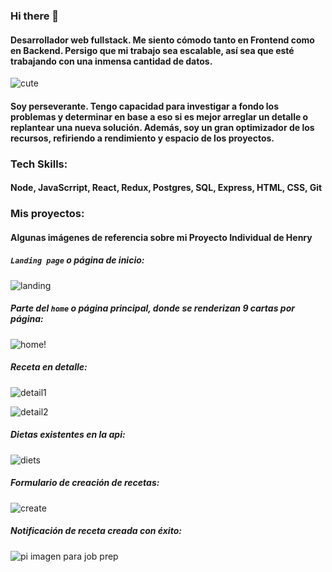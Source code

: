 ### Hi there 👋

<!--
**santi-misael21/santi-misael21** is a ✨ _special_ ✨ repository because its `README.md` (this file) appears on your GitHub profile.

Here are some ideas to get you started:

- 🔭 I’m currently working on ...
- 🌱 I’m currently learning ...
- 👯 I’m looking to collaborate on ...
- 🤔 I’m looking for help with ...
- 💬 Ask me about ...
- 📫 How to reach me: ...
- 😄 Pronouns: ...
- ⚡ Fun fact: ...
-->
<!--[
![1200px-Node js_logo svg - copia](https://user-images.githubusercontent.com/94709834/182900037-5069655b-f480-4974-a5df-5db93b62e671.png)
](https://nodejs.org)-->


#### Desarrollador web fullstack. Me siento cómodo tanto en Frontend como en Backend. Persigo que mi trabajo sea escalable, así sea que esté trabajando con una inmensa cantidad de datos. 

![cute](https://user-images.githubusercontent.com/94709834/182889499-963eab5d-2a68-4164-a972-d40083b2bca7.gif)

#### Soy perseverante. Tengo capacidad para investigar a fondo los problemas y determinar en base a eso si es mejor arreglar un detalle o replantear una nueva solución. Además, soy un gran optimizador de los recursos, refiriendo a rendimiento y espacio de los proyectos.


### Tech Skills: <!--![1200px-Node js_logo svg - copia](https://user-images.githubusercontent.com/94709834/182902414-16cca3f3-cb41-464a-abe9-cb87050f1626.png)-->
#### Node, JavaScrript, React, Redux, Postgres, SQL, Express, HTML, CSS, Git



### Mis proyectos:

#### Algunas imágenes de referencia sobre mi Proyecto Individual de Henry

##### `Landing page` o página de inicio:

![landing](https://user-images.githubusercontent.com/94709834/182841340-1caa2138-6a71-4224-90af-c6f748af79c3.png)

##### Parte del `home` o página principal, donde se renderizan 9 cartas por página:

![home](https://user-images.githubusercontent.com/94709834/182840745-5cbaa8dd-a61b-47fc-b88f-a70121f9d6c0.png)!

##### Receta en detalle:

![detail1](https://user-images.githubusercontent.com/94709834/182841002-9a982ddf-5b04-48d9-8ff8-dc64c030eca6.png)

![detail2](https://user-images.githubusercontent.com/94709834/182842253-5fd11ebe-aa37-41ea-97f4-8a0d48419f15.png)

##### Dietas existentes en la api:

![diets](https://user-images.githubusercontent.com/94709834/182841099-1fc36315-1ee5-424f-b8eb-f53063ee720c.png)

##### Formulario de creación de recetas:

![create](https://user-images.githubusercontent.com/94709834/182840906-e4ebb762-c7f8-4856-8bc5-306440bf2c41.png)

##### Notificación de receta creada con éxito:

![pi imagen para job prep](https://user-images.githubusercontent.com/94709834/182838796-a9a65c19-8919-4cca-aa4b-f878b53fe88d.png)

